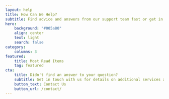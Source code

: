 ```yaml
---
layout: help
title: How Can We Help?
subtitle: Find advice and answers from our support team fast or get in touch
hero:
    background: "#005a80"
    align: center
    text: light
    search: false
category:
    columns: 3
featured:
    title: Most Read Items
    tag: featured
cta:
    title: Didn't find an answer to your question?
    subtitle: Get in touch with us for details on additional services and custom work pricing
    button_text: Contact Us   
    button_url: /contact/      
---
```

